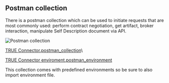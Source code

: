 ## Postman collection <a href="#postman" id="postman"></a>

There is a postman collection which can be used to initiate requests that are most commonly used: perform contract negotiation, get artifact, broker interaction, manipulate Self Description document via API.

![Postman collection](../postman\_collection.png)

[TRUE Connector.postman\_collection](../../TRUEConnector.postman\_collection.json)\


[TRUE Connector enviroment.postman\_environment](../../TRUEConnector\_enviroment.postman\_environment.json)

This collection comes with predefined environments so be sure to also import environment file.
